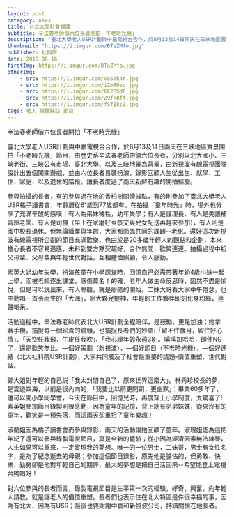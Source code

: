 ```yaml
---
layout: post
category: news
title: 台北大學社會實踐
subtitle: 辛法春老師偕六位長者開拍「不老時光機」
description: "臺北大學老人USR計劃與中嘉電視台合作，於8月13及14日兩天在三峽地區實景開拍「不老時光機」節目，由歷史系辛法春老師帶領六位長..."
thumbnail: "https://i.imgur.com/BTaZMfo.jpg"
publisher: 社科院
date: 2018-08-16
firstImg: https://i.imgur.com/BTaZMfo.jpg
otherImg:
    - src: https://i.imgur.com/vSSmk4r.jpg
    - src: https://i.imgur.com/iZmRDzv.jpg
    - src: https://i.imgur.com/6C2RSdF.jpg
    - src: https://i.imgur.com/Z9fk8ff.jpg
    - src: https://i.imgur.com/fSfIksZ.jpg
tags: 老人 媒體採訪 節目
---
```


辛法春老師偕六位長者開拍「不老時光機」

臺北大學老人USR計劃與中嘉電視台合作，於8月13及14日兩天在三峽地區實景開拍「不老時光機」節目，由歷史系辛法春老師帶領六位長者，分別以北大國小、三峽老街、三峽公有市場、臺北大學、以及三峽地景為背景，由新視波有線電視團隊設計出五個闖關遊戲，並由六位長者易裝扮演，錄影回顧人生從出生、就學、工作、家庭、以及退休的階段，讓長者度過了兩天新鮮有趣的開拍經驗。

參與拍攝的長者，有的參與過在地的香柏樹關懐據點，有的則參加了臺北大學老人USR橘子讀書會，年齡層從61歲到77歲都有。在拍攝「童年時光」時，場外也分享了充滿辛酸的感嘆！有人為弟妹犧牲，幼年失學；有人是護理長、有人是美語補習班老闆、有人是司機（早上在家磨好豆漿交與兒女配送再趕來參加），有人則是國中校長退休。但無論職業與年齡，大家都面臨共同的課題--老化。還好這次新視波有線電視所企劃的節目充滿歡樂，也由於是20多歲年輕人的觀點和企劃，本來擔心長者不容易適應，未料到雙方黙契超好，合作無間，歡笑連連。拍攝過程中祖父母輩、父母輩與年輕世代對話，互相體恤照顧，令人感動。

素英大姐幼年失學，扮演孩童在小學課堂時，回憶自己必需帶著年幼4歲小妺一起上學，而被老師逐出課堂，感傷莫名！的確，老年人做生命反思時，固然不盡是愉悅，但是可以説出來，有人聆聽，就是療癒的開始。二妹大哥看大家中午倦怠，也主動唱一首張雨生的「大海」，給大夥兒提神，年輕的工作夥伴即刻化身粉絲，連聲喝釆。

活動過程中，辛法春老師代表北大USR計劃全程陪伴，是鼓勵，更是加油；她拿著手機，捕捉每一個珍貴的鏡頭，也捕捉長者們的妙語:「留不住歲月，留住好心情」、「天空任我飛，牛皮任我吹」、「我心理年齡永遠38」。嘻嘻加哈哈，即使NG了，還是歡笑無比。—個好策劃（新視波），—個好節目（不老時光機），—個好連結（北大社科院USR計劃），大家共同觸及了社會最重要的議題-價值重塑、世代對話。

鄭大姐對年輕的自己説「我太封閉自己了，原來世界這麼大」。林秀珍校長的夢，是雲遊四海，以前是很內向的，「我要比以前更開朗，更幽默」；畢業60多年了，還可以開小學同學會，今天在節目中，回憶兒時，再度穿上小學制度，太驚喜了!素英姐參加節目錄製則很感動，因為童年的記憶，背上總有弟弟妺妺，從來沒有的童年，歡笑是一種失落，而這兩天卻重拾了童年樂趣！

淑蘭姐因為橘子讀書會而參與錄影，兩天的活動讓她回顧了童年。淑理姐認為這把年紀了還可以參與錄製電視節目，真是全新的體驗；從小因為經濟因素無法練琴，人生如果可以重來，—定實現我的夢想。唯一的一位男士，二妹哥，男士有女性名字，是為了紀念逝去的母親；參加這個節目錄影，原先他是膽怯的，但勇敢、快樂、勤勞卻是他對年輕自己的期許，最大的夢想是把自己活回來--希望能登上電視台獨唱呀！

對六位參與的長者而言，錄製電視節目是生平第一次的經驗，好奇，興奮，向年輕人請教，就是讓老人的價值重塑。長者們也表示住在北大特區是件很幸福的事，因為有北大，因為有USR；最後也要謝謝中嘉和新視波公司，持續關懷在地長者。
